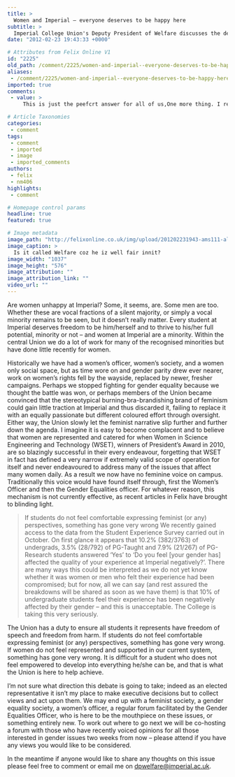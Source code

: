 ```yaml
---
title: >
  Women and Imperial – everyone deserves to be happy here
subtitle: >
  Imperial College Union's Deputy President of Welfare discusses the debate on feminist issues that has arisen recently
date: "2012-02-23 19:43:33 +0000"

# Attributes from Felix Online V1
id: "2225"
old_path: /comment/2225/women-and-imperial--everyone-deserves-to-be-happy-here
aliases:
 - /comment/2225/women-and-imperial--everyone-deserves-to-be-happy-here
imported: true
comments:
 - value: >
     This is just the peefcrt answer for all of us,One more thing. I really<a href="http://fgwmqxjgx.com"> biveele</a> that there are quite a few travel insurance web-sites of dependable companies that allow you to enter a trip details and acquire you the estimates. You can also purchase this international travel cover policy online by using the credit card. All you need to do is usually to enter your travel specifics and you can be aware of the plans side-by-side. Merely find the program that suits your finances and needs and then use your credit card to buy the item. Travel insurance online is a good way to take a look for a trustworthy company regarding international holiday insurance. Thanks for expressing your ideas.

# Article Taxonomies
categories:
 - comment
tags:
 - comment
 - imported
 - image
 - imported_comments
authors:
 - felix
 - nm406
highlights:
 - comment

# Homepage control params
headline: true
featured: true

# Image metadata
image_path: "http://felixonline.co.uk/img/upload/201202231943-ams111-ali-g.jpg"
image_caption: >
  Is it called Welfare coz he iz well fair innit?
image_width: "1037"
image_height: "576"
image_attribution: ""
image_attribution_link: ""
video_url: ""
---
```


Are women unhappy at Imperial? Some, it seems, are. Some men are too. Whether these are vocal fractions of a silent majority, or simply a vocal minority remains to be seen, but it doesn’t really matter. Every student at Imperial deserves freedom to be him/herself and to thrive to his/her full potential, minority or not – and women at Imperial are a minority. Within the central Union we do a lot of work for many of the recognised minorities but have done little recently for women.

Historically we have had a women’s officer, women’s society, and a women only social space, but as time wore on and gender parity drew ever nearer, work on women’s rights fell by the wayside, replaced by newer, fresher campaigns. Perhaps we stopped fighting for gender equality because we thought the battle was won, or perhaps members of the Union became convinced that the stereotypical burning-bra-brandishing brand of feminism could gain little traction at Imperial and thus discarded it, failing to replace it with an equally passionate but different coloured effort through oversight. Either way, the Union slowly let the feminist narrative slip further and further down the agenda. I imagine it is easy to become complacent and to believe that women are represented and catered for when Women in Science Engineering and Technology (WSET), winners of President’s Award in 2010, are so blazingly successful in their every endeavour, forgetting that WSET in fact has defined a very narrow if extremely valid scope of operation for itself and never endeavoured to address many of the issues that affect many women daily. As a result we now have no feminine voice on campus. Traditionally this voice would have found itself through, first the Women’s Officer and then the Gender Equalities officer. For whatever reason, this mechanism is not currently effective, as recent articles in Felix have brought to blinding light.
> If students do not feel comfortable expressing feminist (or any) perspectives, something has gone very wrong
We recently gained access to the data from the Student Experience Survey carried out in October. On first glance it appears that 10.2% (382/3763) of undergrads, 3.5% (28/792) of PG-Taught and 7.9% (21/267) of PG-Research students answered ‘Yes’ to ‘Do you feel [your gender has] affected the quality of your experience at Imperial negatively?’. There are many ways this could be interpreted as we do not yet know whether it was women or men who felt their experience had been compromised; but for now, all we can say (and rest assured the breakdowns will be shared as soon as we have them) is that 10% of undergraduate students feel their experience has been negatively affected by their gender – and this is unacceptable. The College is taking this very seriously.

The Union has a duty to ensure all students it represents have freedom of speech and freedom from harm. If students do not feel comfortable expressing feminist (or any) perspectives, something has gone very wrong. If women do not feel represented and supported in our current system, something has gone very wrong. It is difficult for a student who does not feel empowered to develop into everything he/she can be, and that is what the Union is here to help achieve.

I’m not sure what direction this debate is going to take; indeed as an elected representative it isn’t my place to make executive decisions but to collect views and act upon them. We may end up with a feminist society, a gender equality society, a women’s officer, a regular forum facilitated by the Gender Equalities Officer, who is here to be the mouthpiece on these issues, or something entirely new. To work out where to go next we will be co-hosting a forum with those who have recently voiced opinions for all those interested in gender issues two weeks from now – please attend if you have any views you would like to be considered.

In the meantime if anyone would like to share any thoughts on this issue please feel free to comment or email me on [dpwelfare@imperial.ac.uk](mailto:dpwelfare@imperial.ac.uk).
